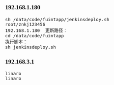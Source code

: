 <span  style="font-family: Simsun,serif; font-size: 17px; ">

### 192.168.1.180 

~~~
sh /data/code/fuintapp/jenkinsdeploy.sh
root/znkj123456
192.168.1.180  更新路径：
cd /data/code/fuintapp
执行脚本：
sh jenkinsdeploy.sh
~~~

### 192.168.3.1

~~~
linaro
linaro
~~~

</span>